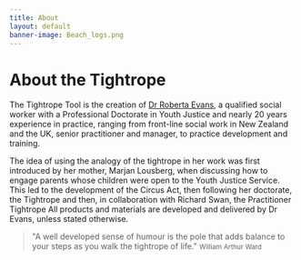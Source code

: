 ```yaml
---
title: About
layout: default
banner-image: Beach_logs.png
---
```


# About the Tightrope

The Tightrope Tool is the creation of [Dr Roberta Evans][profile], a qualified social worker with a Professional Doctorate in Youth Justice and nearly 20 years experience in practice, ranging from front-line social work in New Zealand and the UK, senior practitioner and manager, to practice development and training. 

The idea of using the analogy of the tightrope in her work was first introduced by her mother, Marjan Lousberg, when discussing how to engage parents whose children were open to the Youth Justice Service. This led to the development of the Circus Act, then following her doctorate, the Tightrope and then, in collaboration with Richard Swan, the Practitioner Tightrope 
All products and materials are developed and delivered by Dr Evans, unless stated otherwise. 

[profile]: http://uk.linkedin.com/pub/roberta-evans/25/b37/907


> "A well developed sense of humour is the pole that adds balance to your steps as you walk the tightrope of life."
> <small>William Arthur Ward</small>
